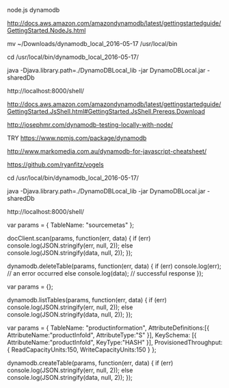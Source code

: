 node.js dynamodb

http://docs.aws.amazon.com/amazondynamodb/latest/gettingstartedguide/GettingStarted.NodeJs.html

mv ~/Downloads/dynamodb_local_2016-05-17 /usr/local/bin

cd /usr/local/bin/dynamodb_local_2016-05-17/

java -Djava.library.path=./DynamoDBLocal_lib -jar DynamoDBLocal.jar -sharedDb

http://localhost:8000/shell/

http://docs.aws.amazon.com/amazondynamodb/latest/gettingstartedguide/GettingStarted.JsShell.html#GettingStarted.JsShell.Prereqs.Download

http://josephmr.com/dynamodb-testing-locally-with-node/

TRY https://www.npmjs.com/package/dynamodb

http://www.markomedia.com.au/dynamodb-for-javascript-cheatsheet/

https://github.com/ryanfitz/vogels

cd /usr/local/bin/dynamodb_local_2016-05-17/

java -Djava.library.path=./DynamoDBLocal_lib -jar DynamoDBLocal.jar -sharedDb

http://localhost:8000/shell/


var params = { 
    TableName: "sourcemetas"
};


docClient.scan(params, function(err, data) {
    if (err)
        console.log(JSON.stringify(err, null, 2));
    else
        console.log(JSON.stringify(data, null, 2));
});

dynamodb.deleteTable(params, function(err, data) {
    if (err) console.log(err); // an error occurred
    else console.log(data); // successful response
});

var params = {};

dynamodb.listTables(params, function(err, data) {
    if (err)
        console.log(JSON.stringify(err, null, 2));
    else
        console.log(JSON.stringify(data, null, 2));
});

<!--Create table on the shell-->
var params = { 
    TableName: "productinformation",
    AttributeDefinitions:[{
        AttributeName:"productInfoId",
        AttributeType:"S"
    }],
    KeySchema: [{
        AttributeName:"productInfoId",
        KeyType:"HASH"
    }],
    ProvisionedThroughput:{
        ReadCapacityUnits:150,
        WriteCapacityUnits:150
    }
};

dynamodb.createTable(params, function(err, data) {
    if (err)
        console.log(JSON.stringify(err, null, 2));
    else
        console.log(JSON.stringify(data, null, 2));
});
